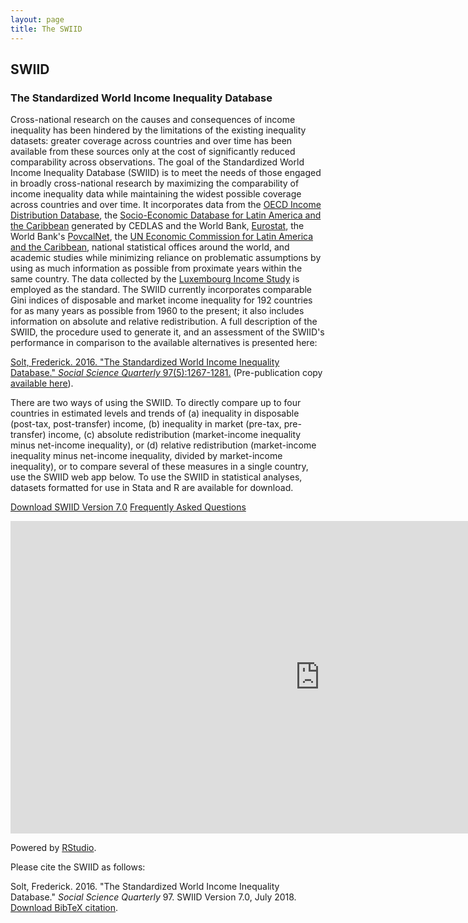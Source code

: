 ```yaml
---
layout: page
title: The SWIID
---
```


## SWIID

### The Standardized World Income Inequality Database
Cross-national research on the causes and consequences of income inequality has been hindered by the limitations of the existing inequality datasets: greater coverage across countries and over time has been available from these sources only at the cost of significantly reduced comparability across observations.  The goal of the Standardized World Income Inequality Database (SWIID) is to meet the needs of those engaged in broadly cross-national research by maximizing the comparability of income inequality data while maintaining the widest possible coverage across countries and over time.  It incorporates data from the <a href="http://www.oecd.org/social/inequality.htm" rel="self">OECD Income Distribution Database</a>, the <a href="http://sedlac.econo.unlp.edu.ar/eng/" rel="self">Socio-Economic Database for Latin America and the Caribbean</a> generated by CEDLAS and the World Bank, <a href="http://epp.eurostat.ec.europa.eu" rel="self">Eurostat</a>, the World Bank's <a href="http://iresearch.worldbank.org/PovcalNet/index.htm" rel="self">PovcalNet</a>, the <a href="http://interwp.cepal.org/sisgen/ConsultaIntegrada.asp?idIndicador=250&idioma=e" rel="self">UN Economic Commission for Latin America and the Caribbean</a>, national statistical offices around the world, and academic studies while minimizing reliance on problematic assumptions by using as much information as possible from proximate years within the same country.  The data collected by the <a href="http://www.lisdatacenter.org/our-data/lis-database/" rel="self">Luxembourg Income Study</a> is employed as the standard.  The SWIID currently incorporates comparable Gini indices of disposable and market income inequality for 192 countries for as many years as possible from 1960 to the present; it also includes information on absolute and relative redistribution.  A full description of the SWIID, the procedure used to generate it, and an assessment of the SWIID's performance in comparison to the available alternatives is presented here: 

[Solt, Frederick. 2016. "The Standardized World Income Inequality Database." _Social Science Quarterly_ 97(5):1267-1281.](/papers/solt2016)  (Pre-publication copy [available here](/papers/solt2016_pre)).

There are two ways of using the SWIID.  To directly compare up to four countries in estimated levels and trends of (a) inequality in disposable (post-tax, post-transfer) income, (b) inequality in market (pre-tax, pre-transfer) income, &#40;c) absolute redistribution (market-income inequality minus net-income inequality), or (d) relative redistribution (market-income inequality minus net-income inequality, divided by market-income inequality), or to compare several of these measures in a single country, use the SWIID web app below.  To use the SWIID in statistical analyses, datasets formatted for use in Stata and R are available for download.

<a class="button" href="swiid_downloads.html">Download SWIID Version 7.0</a>
<a class="button" href="swiid_faq.html">Frequently Asked Questions</a>

<iframe src="https://fsolt.shinyapps.io/SWIIDweb" style="border: none; width: 990px; height: 500px"></iframe>

Powered by [RStudio](http://shiny.rstudio.com). 

Please cite the SWIID as follows:

Solt, Frederick.  2016. "The Standardized World Income Inequality Database."  _Social Science Quarterly_ 97.  SWIID Version 7.0, July 2018.<br />[Download BibTeX citation](/papers/solt2016/solt2016.bib).
